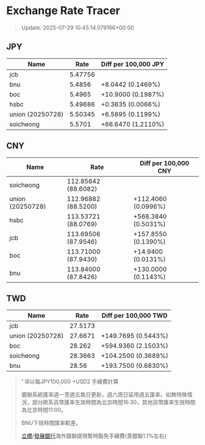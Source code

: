 # Exchange Rate Tracer

> Update: 2025-07-29 10:45:14.079166+00:00

## JPY

| Name             |    Rate | Diff per 100,000 JPY   |
|------------------|---------|------------------------|
| jcb              | 5.47756 |                        |
| bnu              | 5.4856  | +8.0442 (0.1469%)      |
| boc              | 5.4965  | +10.9000 (0.1987%)     |
| hsbc             | 5.49686 | +0.3635 (0.0066%)      |
| union (20250728) | 5.50345 | +6.5895 (0.1199%)      |
| soicheong        | 5.5701  | +66.6470 (1.2110%)     |

## CNY

| Name             | Rate                | Diff per 100,000 CNY   |
|------------------|---------------------|------------------------|
| soicheong        | 112.85642	(88.6082) |                        |
| union (20250728) | 112.96882	(88.5200) | +112.4060 (0.0996%)    |
| hsbc             | 113.53721	(88.0769) | +568.3840 (0.5031%)    |
| jcb              | 113.69506	(87.9546) | +157.8550 (0.1390%)    |
| boc              | 113.71000	(87.9430) | +14.9400 (0.0131%)     |
| bnu              | 113.84000	(87.8426) | +130.0000 (0.1143%)    |

## TWD

| Name             |    Rate | Diff per 100,000 TWD   |
|------------------|---------|------------------------|
| jcb              | 27.5173 |                        |
| union (20250728) | 27.6671 | +149.7695 (0.5443%)    |
| boc              | 28.262  | +594.9360 (2.1503%)    |
| soicheong        | 28.3663 | +104.2500 (0.3689%)    |
| bnu              | 28.56   | +193.7500 (0.6830%)    |


> ¹ IB以每JPY100,000 +USD2 手續費計算
>
> 銀聯系統匯率週一至週五每日更新，週六周日延用週五匯率。如無特殊情況，部分歐系貨幣匯率生效時間為北京時間16:30，其他貨幣匯率生效時間為北京時間11:00。
>
> BNU下班時間匯率較差。
>
> [立橋](https://www.wlbank.com.mo/uploads/ueditor/file/20181211/1544536513900230.pdf)/[發展銀行](https://www.mdb.com.mo/Service_Charges_20230728.pdf)海外銀聯提現暫時豁免手續費(貴銀聯1.1%左右)

